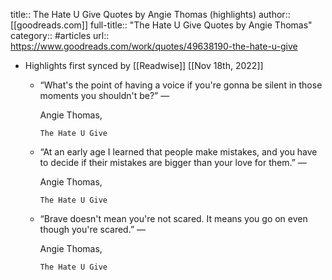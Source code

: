 title:: The Hate U Give Quotes by Angie Thomas (highlights)
author:: [[goodreads.com]]
full-title:: "The Hate U Give Quotes by Angie Thomas"
category:: #articles
url:: https://www.goodreads.com/work/quotes/49638190-the-hate-u-give

- Highlights first synced by [[Readwise]] [[Nov 18th, 2022]]
	- “What's the point of having a voice if you're gonna be silent in those moments you shouldn't be?”
	    ―
	  
	    Angie Thomas,
	  
	    
	      The Hate U Give
	- “At an early age I learned that people make mistakes, and you have to decide if their mistakes are bigger than your love for them.”
	    ―
	  
	    Angie Thomas,
	  
	    
	      The Hate U Give
	- “Brave doesn't mean you're not scared. It means you go on even though you're scared.”
	    ―
	  
	    Angie Thomas,
	  
	    
	      The Hate U Give